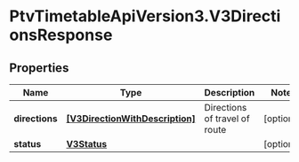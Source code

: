 # PtvTimetableApiVersion3.V3DirectionsResponse

## Properties
Name | Type | Description | Notes
------------ | ------------- | ------------- | -------------
**directions** | [**[V3DirectionWithDescription]**](V3DirectionWithDescription.md) | Directions of travel of route | [optional] 
**status** | [**V3Status**](V3Status.md) |  | [optional] 
